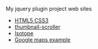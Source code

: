 My jquery plugin project web sites 
<ul>
    <li><a href="https://stnc.github.io/html5-CSS3-site/">HTML5 CSS3 </a></li>
    <li><a href="https://stnc.github.io/jquery-thumbnail-scroller/">thumbnail-scroller </a></li>
    <li><a href="https://stnc.github.io/isotope-easy-alternative/">Isotope  </a></li>
        <li><a href="https://stnc.github.io/google-maps">Google maps example  </a></li>
</ul>
